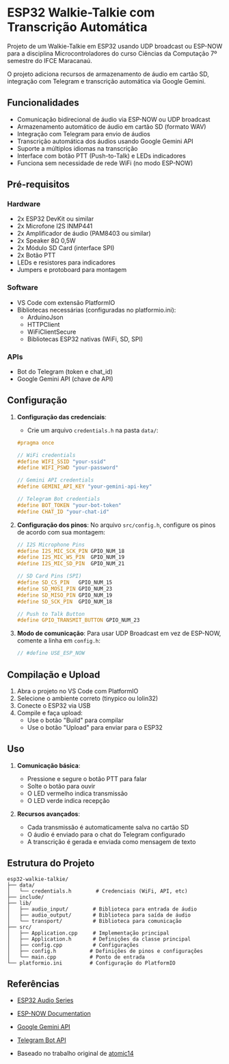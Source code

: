 # ESP32 Walkie-Talkie com Transcrição Automática

Projeto de um Walkie-Talkie em ESP32 usando UDP broadcast ou ESP-NOW para a disciplina Microcontroladores do curso Ciências da Computação 7º semestre do IFCE Maracanaú.

O projeto adiciona recursos de armazenamento de áudio em cartão SD, integração com Telegram e transcrição automática via Google Gemini.

## Funcionalidades

- Comunicação bidirecional de áudio via ESP-NOW ou UDP broadcast
- Armazenamento automático de áudio em cartão SD (formato WAV)
- Integração com Telegram para envio de áudios
- Transcrição automática dos áudios usando Google Gemini API
- Suporte a múltiplos idiomas na transcrição
- Interface com botão PTT (Push-to-Talk) e LEDs indicadores
- Funciona sem necessidade de rede WiFi (no modo ESP-NOW)

## Pré-requisitos

### Hardware

- 2x ESP32 DevKit ou similar
- 2x Microfone I2S INMP441
- 2x Amplificador de áudio (PAM8403 ou similar)
- 2x Speaker 8Ω 0,5W
- 2x Módulo SD Card (interface SPI)
- 2x Botão PTT
- LEDs e resistores para indicadores
- Jumpers e protoboard para montagem

### Software

- VS Code com extensão PlatformIO
- Bibliotecas necessárias (configuradas no platformio.ini):
  - ArduinoJson
  - HTTPClient
  - WiFiClientSecure
  - Bibliotecas ESP32 nativas (WiFi, SD, SPI)

### APIs

- Bot do Telegram (token e chat_id)
- Google Gemini API (chave de API)

## Configuração

1. **Configuração das credenciais**:
   - Crie um arquivo `credentials.h` na pasta `data/`:

   ```cpp
   #pragma once

   // WiFi credentials
   #define WIFI_SSID "your-ssid"
   #define WIFI_PSWD "your-password"

   // Gemini API credentials
   #define GEMINI_API_KEY "your-gemini-api-key"

   // Telegram Bot credentials
   #define BOT_TOKEN "your-bot-token"
   #define CHAT_ID "your-chat-id"
   ```

2. **Configuração dos pinos**:
   No arquivo `src/config.h`, configure os pinos de acordo com sua montagem:

   ```cpp
   // I2S Microphone Pins
   #define I2S_MIC_SCK_PIN GPIO_NUM_18
   #define I2S_MIC_WS_PIN  GPIO_NUM_19
   #define I2S_MIC_SD_PIN  GPIO_NUM_21

   // SD Card Pins (SPI)
   #define SD_CS_PIN   GPIO_NUM_15
   #define SD_MOSI_PIN GPIO_NUM_23
   #define SD_MISO_PIN GPIO_NUM_19
   #define SD_SCK_PIN  GPIO_NUM_18

   // Push to Talk Button
   #define GPIO_TRANSMIT_BUTTON GPIO_NUM_23
   ```

3. **Modo de comunicação**:
   Para usar UDP Broadcast em vez de ESP-NOW, comente a linha em `config.h`:

   ```cpp
   // #define USE_ESP_NOW
   ```

## Compilação e Upload

1. Abra o projeto no VS Code com PlatformIO
2. Selecione o ambiente correto (tinypico ou lolin32)
3. Conecte o ESP32 via USB
4. Compile e faça upload:
   - Use o botão "Build" para compilar
   - Use o botão "Upload" para enviar para o ESP32

## Uso

1. **Comunicação básica**:
   - Pressione e segure o botão PTT para falar
   - Solte o botão para ouvir
   - O LED vermelho indica transmissão
   - O LED verde indica recepção

2. **Recursos avançados**:
   - Cada transmissão é automaticamente salva no cartão SD
   - O áudio é enviado para o chat do Telegram configurado
   - A transcrição é gerada e enviada como mensagem de texto

## Estrutura do Projeto

```plaintext
esp32-walkie-talkie/
├── data/
│   └── credentials.h        # Credenciais (WiFi, API, etc)
├── include/
├── lib/
│   ├── audio_input/        # Biblioteca para entrada de áudio
│   ├── audio_output/       # Biblioteca para saída de áudio
│   └── transport/          # Biblioteca para comunicação
├── src/
│   ├── Application.cpp     # Implementação principal
│   ├── Application.h       # Definições da classe principal
│   ├── config.cpp          # Configurações
│   ├── config.h           # Definições de pinos e configurações
│   └── main.cpp           # Ponto de entrada
└── platformio.ini         # Configuração do PlatformIO
```

## Referências

- [ESP32 Audio Series](https://www.youtube.com/playlist?list=PL5vDt5AALlRfGVUv2x7riDMIOX34udtKD)
- [ESP-NOW Documentation](https://docs.espressif.com/projects/esp-idf/en/latest/esp32/api-reference/network/esp_now.html)
- [Google Gemini API](https://ai.google.dev/gemini-api/docs?hl=pt-br)
- [Telegram Bot API](https://core.telegram.org/bots/api)

- Baseado no trabalho original de [atomic14](https://github.com/atomic14/esp32-walkie-talkie)
